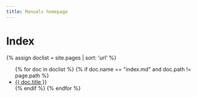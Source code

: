 ```yaml
---
title: Manuals homepage
---
```


# Index

{% assign doclist = site.pages | sort: 'url'  %}
<ul>
   {% for doc in doclist %}
        {% if doc.name == "index.md" and doc.path != page.path %}
            <li><a href="{{ site.baseurl }}{{ doc.url }}">{{ doc.title }}</a></li>
        {% endif %}
    {% endfor %}
</ul>
